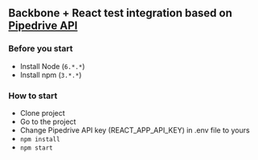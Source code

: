 ## Backbone + React test integration based on [Pipedrive API](https://developers.pipedrive.com/docs/api/v1/)

### Before you start
* Install Node (```6.*.*```)
* Install npm (```3.*.*```)

### How to start
* Clone project
* Go to the project
* Change Pipedrive API key (REACT_APP_API_KEY) in .env file to yours
* ```npm install```
* ```npm start```
